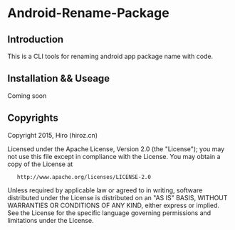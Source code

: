 # Android-Rename-Package

## Introduction

This is a CLI tools for renaming android app package name with code.

## Installation && Useage

Coming soon

## Copyrights

   Copyright 2015, Hiro (hiroz.cn)

   Licensed under the Apache License, Version 2.0 (the "License");
   you may not use this file except in compliance with the License.
   You may obtain a copy of the License at

       http://www.apache.org/licenses/LICENSE-2.0

   Unless required by applicable law or agreed to in writing, software
   distributed under the License is distributed on an "AS IS" BASIS,
   WITHOUT WARRANTIES OR CONDITIONS OF ANY KIND, either express or implied.
   See the License for the specific language governing permissions and
   limitations under the License.
